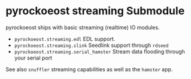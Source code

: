 
# pyrockoeost streaming Submodule

pyrockoeost ships with basic streaming (realtime) IO modules.

* `pyrockoeost.streaming.edl` EDL support.
* `pyrockoeost.streaming.slink` Seedlink support through `rdseed`
* `pyrockoeost.streaming.serial_hamster` Stream data flooding through your serial port

See also `snuffler` streaming capabilities as well as the `hamster` app.
